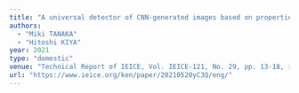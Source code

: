 ```yaml
---
title: "A universal detector of CNN-generated images based on properties of checkerboard artifacts "
authors:
  - "Miki TANAKA"
  - "Hitoshi KIYA"
year: 2021
type: "domestic"
venue: "Technical Report of IEICE, Vol. IEICE-121, No. 29, pp. 13-18, オンライン開催, 2021-05-20."
url: "https://www.ieice.org/ken/paper/20210520yC3Q/eng/"
---
```


